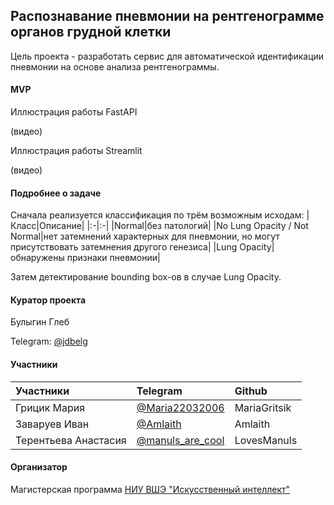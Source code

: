 ## Распознавание пневмонии на рентгенограмме органов грудной клетки

Цель проекта - разработать сервис для автоматической идентификации пневмонии на основе анализа рентгенограммы. 

#### MVP
Иллюстрация работы FastAPI

(видео)

Иллюстрация работы Streamlit

(видео)

#### Подробнее о задаче
Сначала реализуется классификация по трём возможным исходам:
|Класс|Описание|
|:-|:-|
|Normal|без патологий|
|No Lung Opacity / Not Normal|нет затемнений характерных для пневмонии, но могут присутствовать затемнения другого генезиса|
|Lung Opacity|обнаружены признаки пневмонии|

Затем детектирование bounding box-ов в случае Lung Opacity.


#### Куратор проекта
Булыгин Глеб

Telegram: [@jdbelg](https://t.me/jdbelg)

#### Участники
|Участники|Telegram|Github|
|:-|:-|:-|
|Грицик Мария|[@Maria22032006](https://t.me/Maria22032006)|MariaGritsik|
|Заваруев Иван|[@Amlaith](https://t.me/Amlaith)|Amlaith|
|Терентьева Анастасия|[@manuls_are_cool](https://t.me/manuls_are_cool)|LovesManuls|


#### Организатор
Магистерская программа [НИУ ВШЭ "Искусственный интеллект"](https://www.hse.ru/ma/mlds/ "Страница программы на hse.ru")
